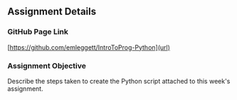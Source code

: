 ## Assignment Details

### GitHub Page Link
[https://github.com/emleggett/IntroToProg-Python](url)

### Assignment Objective
Describe the steps taken to create the Python script attached to this week's assignment.
